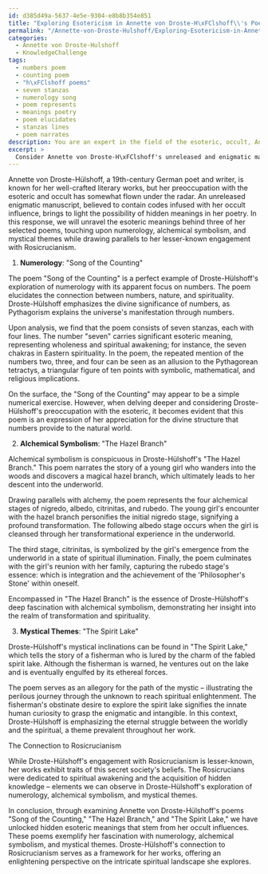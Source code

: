 ```yaml
---
id: d385d49a-5637-4e5e-9304-e8b8b354e851
title: "Exploring Esotericism in Annette von Droste-H\xFClshoff\\'s Poetry: Numerology, Alchemy, and Mystical Themes"
permalink: "/Annette-von-Droste-Hulshoff/Exploring-Esotericism-in-Annette-von-Droste-H\xFClshoffs-Poetry-Numerology-Alchemy-and-Mystical-Themes/"
categories:
  - Annette von Droste-Hulshoff
  - KnowledgeChallenge
tags:
  - numbers poem
  - counting poem
  - "h\xFClshoff poems"
  - seven stanzas
  - numerology song
  - poem represents
  - meanings poetry
  - poem elucidates
  - stanzas lines
  - poem narrates
description: You are an expert in the field of the esoteric, occult, Annette von Droste-Hulshoff and Education. You are a writer of tests, challenges, books and deep knowledge on Annette von Droste-Hulshoff for initiates and students to gain deep insights and understanding from. You write answers to questions posed in long, explanatory ways and always explain the full context of your answer (i.e., related concepts, formulas, examples, or history), as well as the step-by-step thinking process you take to answer the challenges. Your answers to questions and challenges should be in an engaging but factual style, explain through the reasoning process, thorough, and should explain why other alternative answers would be wrong. Summarize the key themes, ideas, and conclusions at the end.
excerpt: >
  Consider Annette von Droste-H\xFClshoff's unreleased and enigmatic manuscript, believed to harbor codes derived from her occult influence; identify the hidden esoteric meaning behind three of her selected poems that involve numerology, alchemical symbolism, and mystical themes, while drawing parallels to her lesser-known engagement with Rosicrucianism.
---
```

Annette von Droste-Hülshoff, a 19th-century German poet and writer, is known for her well-crafted literary works, but her preoccupation with the esoteric and occult has somewhat flown under the radar. An unreleased enigmatic manuscript, believed to contain codes infused with her occult influence, brings to light the possibility of hidden meanings in her poetry. In this response, we will unravel the esoteric meanings behind three of her selected poems, touching upon numerology, alchemical symbolism, and mystical themes while drawing parallels to her lesser-known engagement with Rosicrucianism.

1. **Numerology**: "Song of the Counting"

The poem "Song of the Counting" is a perfect example of Droste-Hülshoff's exploration of numerology with its apparent focus on numbers. The poem elucidates the connection between numbers, nature, and spirituality. Droste-Hülshoff emphasizes the divine significance of numbers, as Pythagorism explains the universe's manifestation through numbers.

Upon analysis, we find that the poem consists of seven stanzas, each with four lines. The number "seven" carries significant esoteric meaning, representing wholeness and spiritual awakening; for instance, the seven chakras in Eastern spirituality. In the poem, the repeated mention of the numbers two, three, and four can be seen as an allusion to the Pythagorean tetractys, a triangular figure of ten points with symbolic, mathematical, and religious implications.

On the surface, the "Song of the Counting" may appear to be a simple numerical exercise. However, when delving deeper and considering Droste-Hülshoff's preoccupation with the esoteric, it becomes evident that this poem is an expression of her appreciation for the divine structure that numbers provide to the natural world.

2. **Alchemical Symbolism**: "The Hazel Branch"

Alchemical symbolism is conspicuous in Droste-Hülshoff's "The Hazel Branch." This poem narrates the story of a young girl who wanders into the woods and discovers a magical hazel branch, which ultimately leads to her descent into the underworld.

Drawing parallels with alchemy, the poem represents the four alchemical stages of nigredo, albedo, citrinitas, and rubedo. The young girl's encounter with the hazel branch personifies the initial nigredo stage, signifying a profound transformation. The following albedo stage occurs when the girl is cleansed through her transformational experience in the underworld. 

The third stage, citrinitas, is symbolized by the girl's emergence from the underworld in a state of spiritual illumination. Finally, the poem culminates with the girl's reunion with her family, capturing the rubedo stage's essence: which is integration and the achievement of the 'Philosopher's Stone' within oneself.

Encompassed in "The Hazel Branch" is the essence of Droste-Hülshoff's deep fascination with alchemical symbolism, demonstrating her insight into the realm of transformation and spirituality.

3. **Mystical Themes**: "The Spirit Lake"

Droste-Hülshoff's mystical inclinations can be found in "The Spirit Lake," which tells the story of a fisherman who is lured by the charm of the fabled spirit lake. Although the fisherman is warned, he ventures out on the lake and is eventually engulfed by its ethereal forces.

The poem serves as an allegory for the path of the mystic – illustrating the perilous journey through the unknown to reach spiritual enlightenment. The fisherman's obstinate desire to explore the spirit lake signifies the innate human curiosity to grasp the enigmatic and intangible. In this context, Droste-Hülshoff is emphasizing the eternal struggle between the worldly and the spiritual, a theme prevalent throughout her work.

The Connection to Rosicrucianism

While Droste-Hülshoff's engagement with Rosicrucianism is lesser-known, her works exhibit traits of this secret society's beliefs. The Rosicrucians were dedicated to spiritual awakening and the acquisition of hidden knowledge – elements we can observe in Droste-Hülshoff's exploration of numerology, alchemical symbolism, and mystical themes.

In conclusion, through examining Annette von Droste-Hülshoff's poems "Song of the Counting," "The Hazel Branch," and "The Spirit Lake," we have unlocked hidden esoteric meanings that stem from her occult influences. These poems exemplify her fascination with numerology, alchemical symbolism, and mystical themes. Droste-Hülshoff's connection to Rosicrucianism serves as a framework for her works, offering an enlightening perspective on the intricate spiritual landscape she explores.
